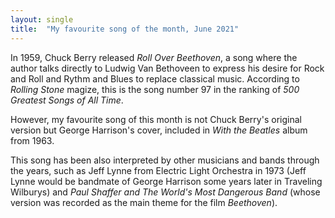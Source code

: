 ```yaml
---
layout: single
title:  "My favourite song of the month, June 2021"
---
```


In 1959, Chuck Berry released *Roll Over Beethoven*, a song where the author talks directly to Ludwig Van Bethoveen to express his desire for Rock and Roll and Rythm and Blues to replace classical music. According to *Rolling Stone* magize, this is the song number 97 in the ranking of *500 Greatest Songs of All Time*.

However, my favourite song of this month is not Chuck Berry's original version but George Harrison's cover, included in *With the Beatles* album from 1963.

This song has been also interpreted by other musicians and bands through the years, such as Jeff Lynne from Electric Light Orchestra in 1973 (Jeff Lynne would be bandmate of George Harrison some years later in Traveling Wilburys) and *Paul Shaffer and The World's Most Dangerous Band* (whose version was recorded as the main theme for the film *Beethoven*).

